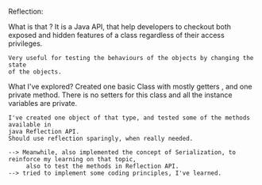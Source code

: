Reflection:

What is that ? 
	It is a Java API, that help developers to checkout both exposed and hidden
features of a class regardless of their access privileges.

	Very useful for testing the behaviours of the objects by changing the state
	of the objects.

What I've explored?
	Created one basic Class with mostly getters , and one private method.
	There is no setters for this class and all the instance variables are private.
	
	I've created one object of that type, and tested some of the methods available in 
	java Reflection API.
	Should use reflection sparingly, when really needed.

	--> Meanwhile, also implemented the concept of Serialization, to reinforce my learning on that topic,
		 also to test the methods in Reflection API.
	--> tried to implement some coding principles, I've learned.
